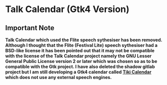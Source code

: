 # Talk Calendar (Gtk4 Version)


## Important Note

**Talk Calendar which used the Flite speech sythesiser has been removed. Although I thought that the Flite (Festival Lite) speech sythesiser had a BSD-like license it has been pointed out that it may not be compatible with the license of the Talk Calendar project namely the GNU Lesser General Public License version 2 or later which was chosen so as to be compatible with the  Gtk project. I have also deleted the shadow gitlab project but I am still developing a Gtk4 calendar called [Tiki Calendar](https://github.com/crispinalan/tikicalendar) which does not use any external speech engines.**  
